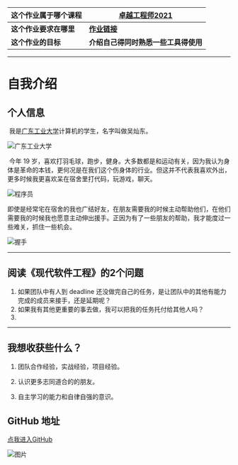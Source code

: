 | 这个作业属于哪个课程   | [卓越工程师2021](https://edu.cnblogs.com/campus/gdgy/cse2021) |
| ---------------------- | ------------------------------------------------------------ |
| **这个作业要求在哪里** | [**作业链接**](https://edu.cnblogs.com/campus/gdgy/cse2021/homework/12253) |
| **这个作业的目标**     | **介绍自己得同时熟悉一些工具得使用**                         |

-------------------

# 自我介绍

## 个人信息

​		我是[广东工业大学](https://www.gdut.edu.cn/)计算机的学生，名字叫做吴灿东。

![广东工业大学](https://img2.baidu.com/it/u=3429855819,1465875342&fm=26&fmt=auto)

​		今年 19 岁，喜欢打羽毛球，跑步，健身。大多数都是和运动有关，因为我认为身体是革命的本钱，更何况是在我们这个伤身体的行业。但这并不代表我喜欢外出，更多时候我更喜欢呆在宿舍里打代码，玩游戏，聊天。

![程序员](https://img0.baidu.com/it/u=1348281602,3244076216&fm=253&fmt=auto&app=120&f=JPEG?w=640&h=425)

​		即使是经常宅在宿舍的我也广结好友，在朋友需要我的时候主动帮助他们，在他们需要我的时候我也愿意主动伸出援手。正因为有了一些朋友的帮助，我才能度过一些难关，抓住一些机会。

![握手](https://gimg2.baidu.com/image_search/src=http%3A%2F%2Fpic.vjshi.com%2F2017-08-21%2F2f1c48980b9d144076f24c75a38a7d56%2F00003.jpg%3Fx-oss-process%3Dstyle%2Fwatermark&refer=http%3A%2F%2Fpic.vjshi.com&app=2002&size=f9999,10000&q=a80&n=0&g=0n&fmt=jpeg?sec=1634467655&t=a6a2d45eb30d369556507c051fc2eeda)

---------------------

## 阅读《现代软件工程》的2个问题

1. 如果团队中有人到 deadline 还没做完自己的任务，是让团队中的其他有能力完成的成员来接手，还是延期呢？
2. 如果我有其他更重要的事去做，我可以把我的任务托付给其他人吗？
3. 
---------------------------

## 我想收获些什么？

1. 团队合作经验，实战经验，项目经验。

2. 认识更多志同道合的的朋友。

3. 自主学习的能力和自律自强的意识。

## GitHub 地址

[点我进入GitHub](https://github.com/xiaohie233)

![图片](https://user-images.githubusercontent.com/81358801/133784607-023e2aa7-f4fc-472a-a4c7-ca223c4d0c2d.png)

